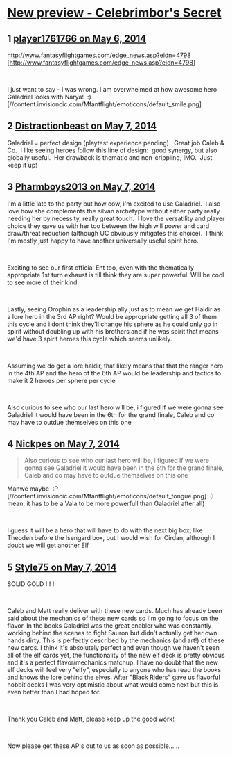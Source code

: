 # [New preview - Celebrimbor&#039;s Secret](https://community.fantasyflightgames.com/topic/105624-new-preview-celebrimbors-secret/)

## 1 [player1761766 on May 6, 2014](https://community.fantasyflightgames.com/topic/105624-new-preview-celebrimbors-secret/?do=findComment&comment=1074249)

http://www.fantasyflightgames.com/edge_news.asp?eidn=4798 [http://www.fantasyflightgames.com/edge_news.asp?eidn=4798]

 

I just want to say - I was wrong. I am overwhelmed at how awesome hero Galadriel looks with Narya!  :) [//content.invisioncic.com/Mfantflight/emoticons/default_smile.png]

## 2 [Distractionbeast on May 7, 2014](https://community.fantasyflightgames.com/topic/105624-new-preview-celebrimbors-secret/?do=findComment&comment=1074868)

Galadriel = perfect design (playtest experience pending).  Great job Caleb & Co.  I like seeing heroes follow this line of design:  good synergy, but also globally useful.  Her drawback is thematic and non-crippling, IMO.  Just keep it up!

## 3 [Pharmboys2013 on May 7, 2014](https://community.fantasyflightgames.com/topic/105624-new-preview-celebrimbors-secret/?do=findComment&comment=1075103)

I'm a little late to the party but how cow, i'm excited to use Galadriel.  I also love how she complements the silvan archetype without either party really needing her by necessity, really great touch.  I love the versatility and player choice they gave us with her too between the high will power and card draw/threat reduction (although UC obviously mitigates this choice).  I think I'm mostly just happy to have another universally useful spirit hero.

 

Exciting to see our first official Ent too, even with the thematically appropriate 1st turn exhaust is till think they are super powerful. WIll be cool to see more of their kind.

 

Lastly, seeing Orophin as a leadership ally just as to mean we get Haldir as a lore hero in the 3rd AP right? Would be appropriate getting all 3 of them this cycle and i dont think they'll change his sphere as he could only go in spirit without doubling up with his brothers and if he was spirit that means we'd have 3 spirit heroes this cycle which seems unlikely.

 

Assuming we do get a lore haldir, that likely means that that the ranger hero in the 4th AP and the hero of the 6th AP would be leadership and tactics to make it 2 heroes per sphere per cycle

 

Also curious to see who our last hero will be, i figured if we were gonna see Galadriel it would have been in the 6th for the grand finale, Caleb and co may have to outdue themselves on this one

## 4 [Nickpes on May 7, 2014](https://community.fantasyflightgames.com/topic/105624-new-preview-celebrimbors-secret/?do=findComment&comment=1075322)

> Also curious to see who our last hero will be, i figured if we were gonna see Galadriel it would have been in the 6th for the grand finale, Caleb and co may have to outdue themselves on this one

Manwe maybe  :P [//content.invisioncic.com/Mfantflight/emoticons/default_tongue.png]  (I mean, it has to be a Vala to be more powerfull than Galadriel after all)

 

I guess it will be a hero that will have to do with the next big box, like Theoden before the Isengard box, but I would wish for Cirdan, although I doubt we will get another Elf 

## 5 [Style75 on May 7, 2014](https://community.fantasyflightgames.com/topic/105624-new-preview-celebrimbors-secret/?do=findComment&comment=1075675)

SOLID GOLD ! ! !

 

Caleb and Matt really deliver with these new cards. Much has already been said about the mechanics of these new cards so I'm going to focus on the flavor. In the books Galadriel was the great enabler who was constantly working behind the scenes to fight Sauron but didn't actually get her own hands dirty. This is perfectly described by the mechanics (and art!) of these new cards. I think it's absolutely perfect and even though we haven't seen all of the elf cards yet, the functionality of the new elf deck is pretty obvious and it's a perfect flavor/mechanics matchup. I have no doubt that the new elf decks will feel very "elfy", especially to anyone who has read the books and knows the lore behind the elves. After "Black Riders" gave us flavorful hobbit decks I was very optimistic about what would come next but this is even better than I had hoped for.

 

Thank you Caleb and Matt, please keep up the good work!

 

Now please get these AP's out to us as soon as possible......

